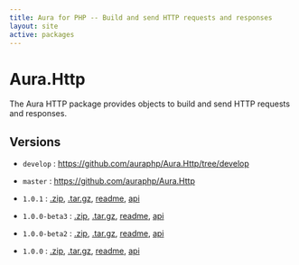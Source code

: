```yaml
---
title: Aura for PHP -- Build and send HTTP requests and responses
layout: site
active: packages
---
```


Aura.Http
=========

The Aura HTTP package provides objects to build and send HTTP requests and responses.

Versions
--------

- `develop` : <https://github.com/auraphp/Aura.Http/tree/develop>

- `master` : <https://github.com/auraphp/Aura.Http>

- `1.0.1` : [.zip](https://github.com/auraphp/Aura.Http/zipball/1.0.1), [.tar.gz](https://github.com/auraphp/Aura.Http/tarball/1.0.1), [readme](1.0.1/), [api](1.0.1/api/)

- `1.0.0-beta3` : [.zip](https://github.com/auraphp/Aura.Http/zipball/1.0.0-beta3), [.tar.gz](https://github.com/auraphp/Aura.Http/tarball/1.0.0-beta3), [readme](1.0.0-beta3/), [api](1.0.0-beta3/api/)

- `1.0.0-beta2` : [.zip](https://github.com/auraphp/Aura.Http/zipball/1.0.0-beta2), [.tar.gz](https://github.com/auraphp/Aura.Http/tarball/1.0.0-beta2), [readme](1.0.0-beta2/), [api](1.0.0-beta2/api/)

- `1.0.0` : [.zip](https://github.com/auraphp/Aura.Http/zipball/1.0.0), [.tar.gz](https://github.com/auraphp/Aura.Http/tarball/1.0.0), [readme](1.0.0/), [api](1.0.0/api/)

